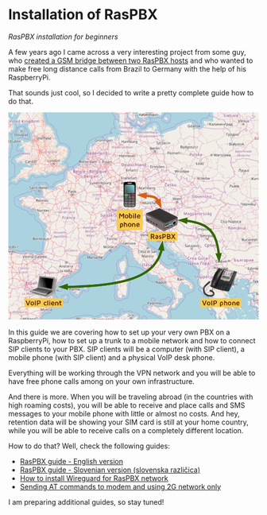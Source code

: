 # Installation of RasPBX
*RasPBX installation for beginners*

A few years ago I came across a very interesting project from some guy, who [created a GSM bridge between two RasPBX hosts](http://www.otubo.net/2015/06/gsm-bridge-between-two-raspbx-hosts.html) and who wanted to make free long distance calls from Brazil to Germany with the help of his RaspberryPi.

That sounds just cool, so I decided to write a pretty complete guide how to do that.

![What do we want to do](images/034_target_setup.png)

In this guide we are covering how to set up your very own PBX on a RaspberryPi, how to set up a trunk to a mobile network and how to connect SIP clients to your PBX. SIP clients will be a computer (with SIP client), a mobile phone (with SIP client) and a physical VoIP desk phone.

Everything will be working through the VPN network and you will be able to have free phone calls among on your own infrastructure.

And there is more. When you will be traveling abroad (in the countries with high roaming costs), you will be able to receive and place calls and SMS messages to your mobile phone with little or almost no costs. And hey, retention data will be showing your SIM card is still at your home country, while you will be able to receive calls on a completely different location.

How to do that? Well, check the following guides:

- [RasPBX guide - English version](english.md) 
- [RasPBX guide - Slovenian version (slovenska različica)](slovenian.md)
- [How to install Wireguard for RasPBX network](wireguard.md)
- [Sending AT commands to modem and using 2G network only](modem-at-commands.md)

I am preparing additional guides, so stay tuned!
